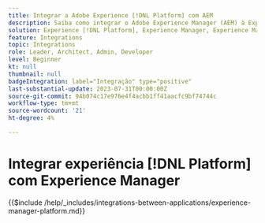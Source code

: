 ```yaml
---
title: Integrar a Adobe Experience [!DNL Platform] com AEM
description: Saiba como integrar o Adobe Experience Manager (AEM) à Experience Platform [!DNL Platform].
solution: Experience [!DNL Platform], Experience Manager, Experience Manager Sites
feature: Integrations
topic: Integrations
role: Leader, Architect, Admin, Developer
level: Beginner
kt: null
thumbnail: null
badgeIntegration: label="Integração" type="positive"
last-substantial-update: 2023-07-31T00:00:00Z
source-git-commit: 94b074c17e976e4f4acbb1ff41aacfc9bf74744c
workflow-type: tm+mt
source-wordcount: '21'
ht-degree: 4%

---
```



# Integrar experiência [!DNL Platform] com Experience Manager

{{$include /help/_includes/integrations-between-applications/experience-manager-platform.md}}
